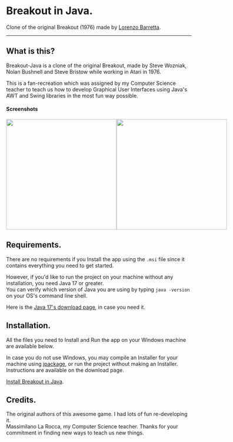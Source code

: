 
# Breakout in Java.
Clone of the original Breakout (1976) made by [Lorenzo Barretta](https://devlbd.xyz).

---

## What is this?

Breakout-Java is a clone of the original Breakout, made by Steve Wozniak, Nolan Bushnell and Steve Bristow while working in Atari in 1976. 

This is a fan-recreation which was assigned by my Computer Science teacher to teach us how to develop Graphical User Interfaces using Java's AWT and Swing libraries in the most fun way possible.

#### Screenshots

<div style="display: flex">
  <img src="https://raw.githubusercontent.com/DevLBD/Breakout-Java/main/repo-img/Breakout-1.jpg" width="300px"/>
  <img src="https://raw.githubusercontent.com/DevLBD/Breakout-Java/main/repo-img/Breakout-2.jpg" width="300px"/>
</div>

## Requirements.

There are no requirements if you Install the app using the ``` .msi ``` file since it contains everything you need to get started. 

However, if you'd like to run the project on your machine without any installation, you need Java 17 or greater. \
You can verify which version of Java you are using by typing ``` java -version ``` on your OS's command line shell.

Here is the [Java 17's download page](https://www.oracle.com/java/technologies/javase/jdk17-archive-downloads.html), in case you need it.

## Installation.

All the files you need to Install and Run the app on your Windows machine are available below. 

In case you do not use Windows, you may compile an Installer for your machine using [jpackage](https://docs.oracle.com/en/java/javase/14/docs/specs/man/jpackage.html), or run the project without making an Installer. Instructions are available on the download page.

[Install Breakout in Java](https://github.com/DevLBD/Breakout-Java/releases).

## Credits.

The original authors of this awesome game. I had lots of fun re-developing it. \
Massimilano La Rocca, my Computer Science teacher. Thanks for your commitment in finding new ways to teach us new things.
